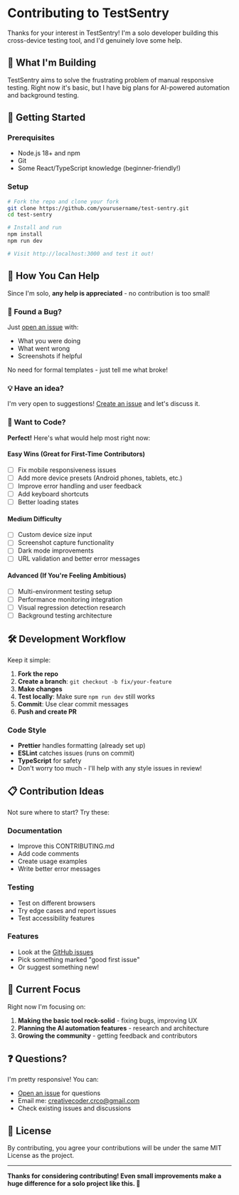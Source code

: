 # Contributing to TestSentry

Thanks for your interest in TestSentry! I'm a solo developer building this cross-device testing tool, and I'd genuinely love some help.

## 🎯 What I'm Building

TestSentry aims to solve the frustrating problem of manual responsive testing. Right now it's basic, but I have big plans for AI-powered automation and background testing.

## 🚀 Getting Started

### Prerequisites
- Node.js 18+ and npm
- Git
- Some React/TypeScript knowledge (beginner-friendly!)

### Setup
```bash
# Fork the repo and clone your fork
git clone https://github.com/yourusername/test-sentry.git
cd test-sentry

# Install and run
npm install
npm run dev

# Visit http://localhost:3000 and test it out!
```

## 🤝 How You Can Help

Since I'm solo, **any help is appreciated** - no contribution is too small!

### 🐛 Found a Bug?
Just [open an issue](https://github.com/noobships/test-sentry/issues/new) with:
- What you were doing
- What went wrong
- Screenshots if helpful

No need for formal templates - just tell me what broke!

### 💡 Have an idea?
I'm very open to suggestions! [Create an issue](https://github.com/noobships/test-sentry/issues/new) and let's discuss it.

### 🔧 Want to Code?
**Perfect!** Here's what would help most right now:

#### Easy Wins (Great for First-Time Contributors)
- [ ] Fix mobile responsiveness issues
- [ ] Add more device presets (Android phones, tablets, etc.)
- [ ] Improve error handling and user feedback
- [ ] Add keyboard shortcuts
- [ ] Better loading states

#### Medium Difficulty
- [ ] Custom device size input
- [ ] Screenshot capture functionality
- [ ] Dark mode improvements
- [ ] URL validation and better error messages

#### Advanced (If You're Feeling Ambitious)
- [ ] Multi-environment testing setup
- [ ] Performance monitoring integration
- [ ] Visual regression detection research
- [ ] Background testing architecture

## 🛠 Development Workflow

Keep it simple:

1. **Fork the repo**
2. **Create a branch**: `git checkout -b fix/your-feature`
3. **Make changes**
4. **Test locally**: Make sure `npm run dev` still works
5. **Commit**: Use clear commit messages
6. **Push and create PR**

### Code Style
- **Prettier** handles formatting (already set up)
- **ESLint** catches issues (runs on commit)
- **TypeScript** for safety
- Don't worry too much - I'll help with any style issues in review!

## 📋 Contribution Ideas

Not sure where to start? Try these:

### Documentation
- Improve this CONTRIBUTING.md
- Add code comments
- Create usage examples
- Write better error messages

### Testing
- Test on different browsers
- Try edge cases and report issues
- Test accessibility features

### Features
- Look at the [GitHub issues](https://github.com/noobships/test-sentry/issues)
- Pick something marked "good first issue"
- Or suggest something new!

## 🎯 Current Focus

Right now I'm focusing on:
1. **Making the basic tool rock-solid** - fixing bugs, improving UX
2. **Planning the AI automation features** - research and architecture
3. **Growing the community** - getting feedback and contributors

## ❓ Questions?

I'm pretty responsive! You can:
- [Open an issue](https://github.com/noobships/test-sentry/issues/new) for questions
- Email me: creativecoder.crco@gmail.com
- Check existing issues and discussions

## 📄 License

By contributing, you agree your contributions will be under the same MIT License as the project.

---

**Thanks for considering contributing! Even small improvements make a huge difference for a solo project like this. 🙏**
